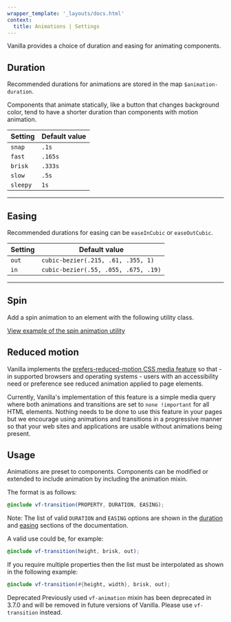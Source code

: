 ```yaml
---
wrapper_template: '_layouts/docs.html'
context:
  title: Animations | Settings
---
```


Vanilla provides a choice of duration and easing for animating components.

## Duration

Recommended durations for animations are stored in the map `$animation-duration`.

Components that animate statically, like a button that changes background
color, tend to have a shorter duration than components with motion
animation.

| Setting  | Default value |
| -------- | ------------- |
| `snap`   | `.1s`         |
| `fast`   | `.165s`       |
| `brisk`  | `.333s`       |
| `slow`   | `.5s`         |
| `sleepy` | `1s`          |

<hr>

## Easing

Recommended durations for easing can be `easeInCubic` or `easeOutCubic`.

| Setting | Default value                        |
| ------- | ------------------------------------ |
| `out`   | `cubic-bezier(.215, .61, .355, 1)`   |
| `in`    | `cubic-bezier(.55, .055, .675, .19)` |

<hr>

## Spin

Add a spin animation to an element with the following utility class.

<div class="embedded-example"><a href="/docs/examples/utilities/animations/spin/" class="js-example">
View example of the spin animation utility
</a></div>

## Reduced motion

Vanilla implements the [prefers-reduced-motion CSS media feature](https://developer.mozilla.org/en-US/docs/Web/CSS/@media/prefers-reduced-motion) so that - in supported browsers and operating systems - users with an accessibility need or preference see reduced animation applied to page elements.

Currently, Vanilla's implementation of this feature is a simple media query where both animations and transitions are set to `none !important` for all HTML elements. Nothing needs to be done to use this feature in your pages but we encourage using animations and transitions in a progressive manner so that your web sites and applications are usable without animations being present.

## Usage

Animations are preset to components. Components can be modified or extended to
include animation by including the animation mixin.

The format is as follows:

```scss
@include vf-transition(PROPERTY, DURATION, EASING);
```

<div class="p-notification--information">
  <p class="p-notification__content">
    <span class="p-notification__title">Note:</span>
    <span class="p-notification__message">The list of valid <code>DURATION</code> and <code>EASING</code> options are shown in the <a href="#duration">duration</a> and <a href="#easing">easing</a> sections of the documentation.</span>
  </p>
</div>

A valid use could be, for example:

```scss
@include vf-transition(height, brisk, out);
```

If you require multiple properties then the list must be interpolated as shown in the following example:

```scss
@include vf-transition(#{height, width}, brisk, out);
```

<span class="p-status-label--negative">Deprecated</span>
Previously used `vf-animation` mixin has been deprecated in 3.7.0 and will be removed in future versions of Vanilla. Please use `vf-transition` instead.
